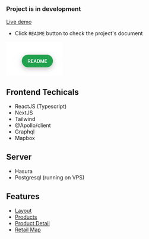 ### Project is in development

[Live demo](https://clone-nike-ecommerce.vercel.app/)

- Click `README` button to check the project's document

<img src='./public/images/documents/screenshot-1.png' style="width: 30%" />

## Frontend Techicals

- ReactJS (Typescript)
- NextJS
- Tailwind
- @Apollo/client
- Graphql
- Mapbox

## Server

- Hasura
- Postgresql (running on VPS)

## Features

- [Layout](./doc/layout.md)
- [Products](./doc/products.md)
- [Product Detail](./doc/product-detail.md)
- [Retail Map](./doc/retail-map.md)
